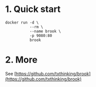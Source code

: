 # 1. Quick start
```shell
docker run -d \
           --rm \
           --name brook \
           -p 9080:80 
           brook
```

# 2. More
See [https://github.com/txthinking/brook](https://github.com/txthinking/brook)